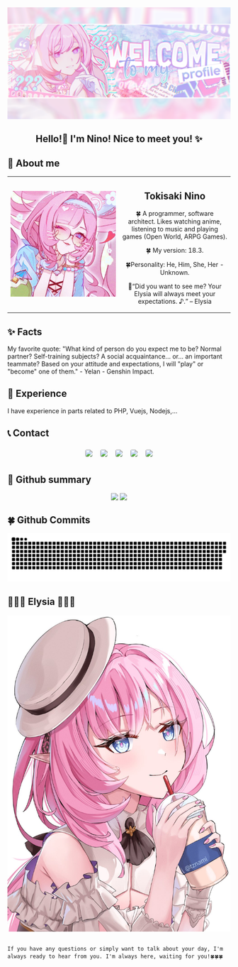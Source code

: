 <div align="center">
    <img src=".github/images/Elysia(2).png" style="width=100%; align=center" alt=Profile Image />
    <h2 align="center"> Hello!👋 I'm Nino! Nice to meet you! ✨</h2>
    </a>
</div>

## 🌠 About me 
<table style="width:100%; text-align:center;">
  <tr>
    <td style="width:50%;"><img src="https://github.com/TokisakiNinoVn/TokisakiNinoVn/blob/main/.github/images/Elysia(21).jpg" alt="Profile Image" style="width:auto;max-witdh:200px;height:auto;"></td>
    <td style="width:50%;">
      <h2>Tokisaki Nino</h2>
        <p>🍀 A programmer, software architect. Likes watching anime, listening to music and playing games (Open World, ARPG Games).</p>
        <p>🍀 My version: 18.3.</p>
        <p>🍀Personality: He, Him, She, Her - Unknown.</p>
      <p>💖“Did you want to see me? Your Elysia will always meet your expectations. ♪.” – Elysia</p>
    </td>
  </tr>
</table>

## ✨ Facts 
My favorite quote: "What kind of person do you expect me to be? Normal partner? Self-training subjects? A social acquaintance... or... an important teammate? Based on your attitude and expectations, I will "play" or "become" one of them." - Yelan - Genshin Impact.

## 🔬 Experience 
I have experience in parts related to PHP, Vuejs, Nodejs,...


## 📞 Contact
<p align="center">
    <a href="https://www.facebook.com/nino.real.memory"><img width="50"src="https://i.pinimg.com/originals/8c/dc/59/8cdc592378c49ba442b2a425fc736acb.jpg" style="border-radius: 20%; margin: 7px;"/></a>
    <a href="https://www.pinterest.com/ninomemories/"><img width="50" src="https://i.pinimg.com/originals/31/d9/e6/31d9e68486ab34fc88cccaf64f2183da.jpg" style="border-radius: 20%; margin: 7px;"/></a>
    <a href="https://www.instagram.com/nino.real.memories/"><img width="50" src="https://i.pinimg.com/originals/ad/96/3e/ad963eaa9d4449cb152ed8920effab2d.jpg" style="border-radius:20%;margin: 7px;"/></a>
    <a href="https://twitter.com/_tokisaki_nino"><img width="50" src="https://i.pinimg.com/originals/ac/19/12/ac19120b7f59d9d9ca18fbce1ab26af1.jpg" style="border-radius: 20%; margin: 7px;"/></a>
    <a href="https://twitter.com/_tokisaki_nino"><img width="50" src="https://i.pinimg.com/originals/23/4c/f1/234cf14882fcb26e0ac2568ad106b3ac.jpg" style="border-radius: 20%; margin: 7px;"/></a>
</p>

## 🤖 Github summary 
<p align="center">
<img width="50%" src="https://github-readme-stats.vercel.app/api?username=TokisakiNinoVn&show_icons=true&count_private=true&&theme=dracula&hide_border=true&bg_color=2c1d2c"/>
<img width="38%" src="https://github-readme-stats.vercel.app/api/top-langs/?username=TokisakiNinoVn&show_icons=true&count_private=true&&theme=dracula&hide_border=true&bg_color=2c1d2c&layout=compact"/></p>

## 🍀 Github Commits
<picture>
  <source media="(prefers-color-scheme: dark)" srcset="https://github.com/TokisakiNinoVn/TokisakiNinoVn/blob/output/github-contribution-grid-snake-dark.svg">
  <source media="(prefers-color-scheme: light)" srcset="https://github.com/TokisakiNinoVn/TokisakiNinoVn/blob/output/github-contribution-grid-snake.svg">
  <img alt="github contribution grid snake animation" src="https://github.com/TokisakiNinoVn/TokisakiNinoVn/blob/output/github-contribution-grid-snake.svg">
</picture>

## 💖💖💖 Elysia 💖💖💖
<div align="center">
    <a href="https://github.com/TokisakiNinoVn">
    <a href="https://github.com/marketplace/actions/update-image-readme">
    <!--START_SECTION:update_image-->
<img src=https://raw.githubusercontent.com/TokisakiNinoVn/TokisakiNinoVn/main/.github/images/Elysia(5).jpg height=auto width=auto align=center alt=Profile Image />
<!--END_SECTION:update_image-->
    </a>
    <!--<img src="https://github.com/TokisakiNinoVn/TokisakiNinoVn/blob/main/img/HoshinoAi_Waaaa.gif"/> -->
    </a>
</div>

##
`If you have any questions or simply want to talk about your day, I'm always ready to hear from you. I'm always here, waiting for you!🍀🍀🍀`
